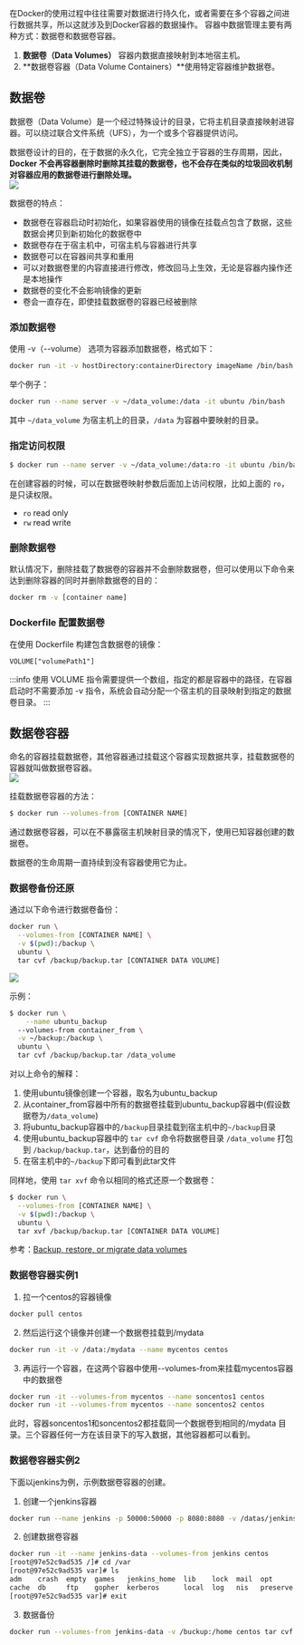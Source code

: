 在Docker的使用过程中往往需要对数据进行持久化，或者需要在多个容器之间进行数据共享，所以这就涉及到Docker容器的数据操作。 容器中数据管理主要有两种方式：数据卷和数据卷容器。

1. **数据卷（Data Volumes）** 容器内数据直接映射到本地宿主机。<br />
2. **数据卷容器（Data Volume Containers）**使用特定容器维护数据卷。<br />

<a name="HVCAH"></a>
## 数据卷

数据卷（Data Volume）是一个经过特殊设计的目录，它将主机目录直接映射进容器。可以绕过联合文件系统（UFS），为一个或多个容器提供访问。

数据卷设计的目的，在于数据的永久化，它完全独立于容器的生存周期，因此，**Docker 不会再容器删除时删除其挂载的数据卷，也不会存在类似的垃圾回收机制对容器应用的数据卷进行删除处理。**<br />![](https://cdn.nlark.com/yuque/0/2020/png/2213540/1601027337857-5fbe70a9-69ce-4db5-ac3f-ec119509779e.png#align=left&display=inline&height=470&originHeight=667&originWidth=872&size=0&status=done&style=none&width=614)

数据卷的特点：

- 数据卷在容器启动时初始化，如果容器使用的镜像在挂载点包含了数据，这些数据会拷贝到新初始化的数据卷中
- 数据卷存在于宿主机中，可宿主机与容器进行共享
- 数据卷可以在容器间共享和重用
- 可以对数据卷里的内容直接进行修改，修改回马上生效，无论是容器内操作还是本地操作
- 数据卷的变化不会影响镜像的更新
- 卷会一直存在，即使挂载数据卷的容器已经被删除

<a name="f5edff6e"></a>
### 添加数据卷

使用 -v（--volume） 选项为容器添加数据卷，格式如下：
```bash
docker run -it -v hostDirectory:containerDirectory imageName /bin/bash
```
举个例子：
```bash
docker run --name server -v ~/data_volume:/data -it ubuntu /bin/bash
```

其中 `~/data_volume` 为宿主机上的目录，`/data` 为容器中要映射的目录。

<a name="2ffMV"></a>

### 指定访问权限

```bash
$ docker run --name server -v ~/data_volume:/data:ro -it ubuntu /bin/bash
```

在创建容器的时候，可以在数据卷映射参数后面加上访问权限，比如上面的 `ro`，是只读权限。

- `ro` read only
- `rw` read write

<a name="9e416de2"></a>
### 删除数据卷

默认情况下，删除挂载了数据卷的容器并不会删除数据卷，但可以使用以下命令来达到删除容器的同时并删除数据卷的目的：

```bash
docker rm -v [container name]
```

<a name="EErDP"></a>
### Dockerfile 配置数据卷

在使用 Dockerfile 构建包含数据卷的镜像：

```
VOLUME["volumePath1"]
```

:::info
使用 VOLUME 指令需要提供一个数组，指定的都是容器中的路径，在容器启动时不需要添加 -v 指令，系统会自动分配一个宿主机的目录映射到指定的数据卷目录。
:::

<a name="kCz7V"></a>
## 数据卷容器

命名的容器挂载数据卷，其他容器通过挂载这个容器实现数据共享，挂载数据卷的容器就叫做数据卷容器。<br />![](https://cdn.nlark.com/yuque/0/2020/png/2213540/1601027387561-70d317d3-5fa4-4962-b196-5b4554ee0013.png#align=left&display=inline&height=359&originHeight=607&originWidth=1188&size=0&status=done&style=none&width=703)

挂载数据卷容器的方法：

```bash
$ docker run --volumes-from [CONTAINER NAME]
```

通过数据卷容器，可以在不暴露宿主机映射目录的情况下，使用已知容器创建的数据卷。

数据卷的生命周期一直持续到没有容器使用它为止。

<a name="8yHxI"></a>

### 数据卷备份还原

通过以下命令进行数据卷备份：

```bash
docker run \
  --volumes-from [CONTAINER NAME] \
  -v $(pwd):/backup \
  ubuntu \
  tar cvf /backup/backup.tar [CONTAINER DATA VOLUME]
```
![](https://cdn.nlark.com/yuque/0/2020/png/2213540/1601027463441-5987bbab-dde4-4bde-99b4-73caf2573bac.png#align=left&display=inline&height=315&originHeight=315&originWidth=570&size=0&status=done&style=none&width=570)

示例：

```bash
$ docker run \
	--name ubuntu_backup
  --volumes-from container_from \
  -v ~/backup:/backup \
  ubuntu \
  tar cvf /backup/backup.tar /data_volume
```

对以上命令的解释：

1. 使用ubuntu镜像创建一个容器，取名为ubuntu_backup
2. 从container_from容器中所有的数据卷挂载到ubuntu_backup容器中(假设数据卷为`/data_volume`)
3. 将ubuntu_backup容器中的`/backup`目录挂载到宿主机中的`~/backup`目录
4. 使用ubuntu_backup容器中的 `tar cvf` 命令将数据卷目录 `/data_volume` 打包到 `/backup/backup.tar`，达到备份的目的
5. 在宿主机中的`~/backup`下即可看到此tar文件

同样地，使用 `tar xvf` 命令以相同的格式还原一个数据卷：

```bash
$ docker run \
  --volumes-from [CONTAINER NAME] \
  -v $(pwd):/backup \
  ubuntu \
  tar xvf /backup/backup.tar [CONTAINER DATA VOLUME]
```

参考：[Backup, restore, or migrate data volumes](https://docs.docker.com/storage/volumes/#backup-restore-or-migrate-data-volumes)

<a name="PO5an"></a>
### 数据卷容器实例1

1. 拉一个centos的容器镜像
```bash
docker pull centos
```

2. 然后运行这个镜像并创建一个数据卷挂载到/mydata
```bash
docker run -it -v /data:/mydata --name mycentos centos
```

3. 再运行一个容器，在这两个容器中使用--volumes-from来挂载mycentos容器中的数据卷
```bash
docker run -it --volumes-from mycentos --name soncentos1 centos
docker run -it --volumes-from mycentos --name soncentos2 centos
```
此时，容器soncentos1和soncentos2都挂载同一个数据卷到相同的/mydata 目录。三个容器任何一方在该目录下的写入数据，其他容器都可以看到。

<a name="sy6EW"></a>
### 数据卷容器实例2

下面以jenkins为例，示例数据卷容器的创建。

1. 创建一个jenkins容器
```bash
docker run --name jenkins -p 50000:50000 -p 8080:8080 -v /datas/jenkins_home:/var/jenkins_home jenkinsci/blueocean
```

2. 创建数据卷容器
```bash
docker run -it --name jenkins-data --volumes-from jenkins centos
[root@97e52c9ad535 /]# cd /var
[root@97e52c9ad535 var]# ls
adm    crash  empty  games   jenkins_home  lib    lock  mail  opt       run    tmp
cache  db     ftp    gopher  kerberos      local  log   nis   preserve  spool  yp   
[root@97e52c9ad535 var]# exit
```

3. 数据备份
```bash
docker run --volumes-from jenkins-data -v /buckup:/home centos tar cvf /home/jenkins.tar /var/jenkins_home
```

